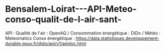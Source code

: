 # Bensalem-Loirat---API-Meteo-conso-qualit-de-l-air-sant-
API : Qualité de l'air : OpenAQ / Consommation énergétique : DiDo / Météo : Meteomatics
Conso énergétique : https://data.statistiques.developpement-durable.gouv.fr/dido/api/v1/apidoc.html

